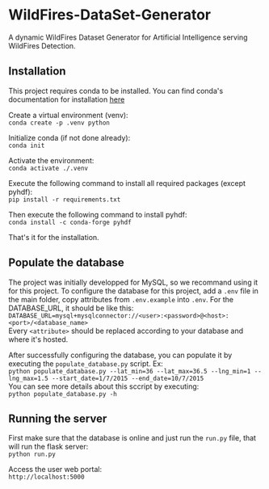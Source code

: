 # WildFires-DataSet-Generator

A dynamic WildFires Dataset Generator for Artificial Intelligence serving WildFires Detection.

## Installation
This project requires conda to be installed. You can find conda's documentation for installation [here](https://conda.io/projects/conda/en/latest/user-guide/install/index.html)

Create a virtual environment (venv):\
`conda create -p .venv python`

Initialize conda (if not done already):\
`conda init`

Activate the environment:\
`conda activate ./.venv`

Execute the following command to install all required packages (except pyhdf):\
`pip install -r requirements.txt`

Then execute the following command to install pyhdf:\
`conda install -c conda-forge pyhdf`

That's it for the installation.

## Populate the database

The project was initially developped for MySQL, so we recommand using it for this project. To configure the database for this project, add a `.env` file in the main folder, copy attributes from `.env.example` into `.env`. For the DATABASE_URL, it should be like this:\
`DATABASE_URL=mysql+mysqlconnector://<user>:<password>@<host>:<port>/<database_name>`\
Every `<attribute>` should be replaced according to your database and where it's hosted.

After successfully configuring the database, you can populate it by executing the `populate_database.py` script. Ex:\
`python populate_database.py --lat_min=36 --lat_max=36.5 --lng_min=1 --lng_max=1.5 --start_date=1/7/2015 --end_date=10/7/2015`\
You can see more details about this sccript by executing:\
`python populate_database.py -h`

## Running the server

First make sure that the database is online and just run the `run.py` file, that will run the flask server:\
`python run.py`

Access the user web portal:\
`http://localhost:5000`
